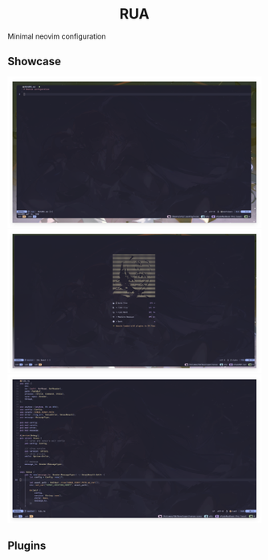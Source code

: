 <h1 align="center">RUA</h1>

Minimal neovim configuration

## Showcase

![](./screenshots/9071a2ace5ef31b2bdcb0752640a465b.png)
![](./screenshots/9079a2193eabb8e523e156eae22595d4.png)
![](./screenshots/dd8a6199ef848b30e74b619eaf5facbf.png)

## Plugins
